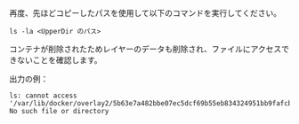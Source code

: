 再度、先ほどコピーしたパスを使用して以下のコマンドを実行してください。

```
ls -la <UpperDir のパス>
```

コンテナが削除されたためレイヤーのデータも削除され、ファイルにアクセスできないことを確認します。  


出力の例：
```
ls: cannot access '/var/lib/docker/overlay2/5b63e7a482bbe07ec5dcf69b55eb834324951bb9fafcbb4706ebc640795e79e2/diff/': No such file or directory
```